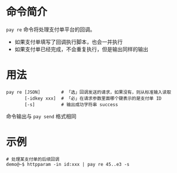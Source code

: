 命令简介
======= 

`pay re` 命令将处理支付单平台的回调。

 - 如果支付单填写了回调执行脚本，也会一并执行
 - 如果支付单已经完成，不会重复执行，但是输出同样的输出
    
用法
=======

```    
pay re [JSON]        # 「选」回调发送的请求，如果没有，则从标准输入读取
       [-idkey xxx]  # 「必」在请求参数里面哪个键表示的是支付单 ID
       [-s]          # 输出成功字符串 success
```

命令输出与 `pay send` 格式相同

示例
=======

```
# 处理某支付单的后续回调
demo@~$ httpparam -in id:xxx | pay re 45..e3 -s
```